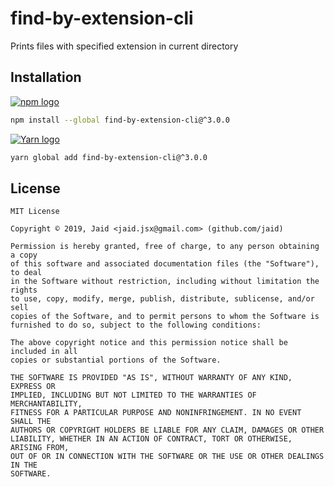 # find-by-extension-cli


Prints files with specified extension in current directory

## Installation
<a href='https://npmjs.com/package/find-by-extension-cli'><img alt='npm logo' src='https://github.com/Jaid/action-readme/raw/master/images/base-assets/npm.png'/></a>
```bash
npm install --global find-by-extension-cli@^3.0.0
```
<a href='https://yarnpkg.com/package/find-by-extension-cli'><img alt='Yarn logo' src='https://github.com/Jaid/action-readme/raw/master/images/base-assets/yarn.png'/></a>
```bash
yarn global add find-by-extension-cli@^3.0.0
```




## License
```text
MIT License

Copyright © 2019, Jaid <jaid.jsx@gmail.com> (github.com/jaid)

Permission is hereby granted, free of charge, to any person obtaining a copy
of this software and associated documentation files (the "Software"), to deal
in the Software without restriction, including without limitation the rights
to use, copy, modify, merge, publish, distribute, sublicense, and/or sell
copies of the Software, and to permit persons to whom the Software is
furnished to do so, subject to the following conditions:

The above copyright notice and this permission notice shall be included in all
copies or substantial portions of the Software.

THE SOFTWARE IS PROVIDED "AS IS", WITHOUT WARRANTY OF ANY KIND, EXPRESS OR
IMPLIED, INCLUDING BUT NOT LIMITED TO THE WARRANTIES OF MERCHANTABILITY,
FITNESS FOR A PARTICULAR PURPOSE AND NONINFRINGEMENT. IN NO EVENT SHALL THE
AUTHORS OR COPYRIGHT HOLDERS BE LIABLE FOR ANY CLAIM, DAMAGES OR OTHER
LIABILITY, WHETHER IN AN ACTION OF CONTRACT, TORT OR OTHERWISE, ARISING FROM,
OUT OF OR IN CONNECTION WITH THE SOFTWARE OR THE USE OR OTHER DEALINGS IN THE
SOFTWARE.
```
